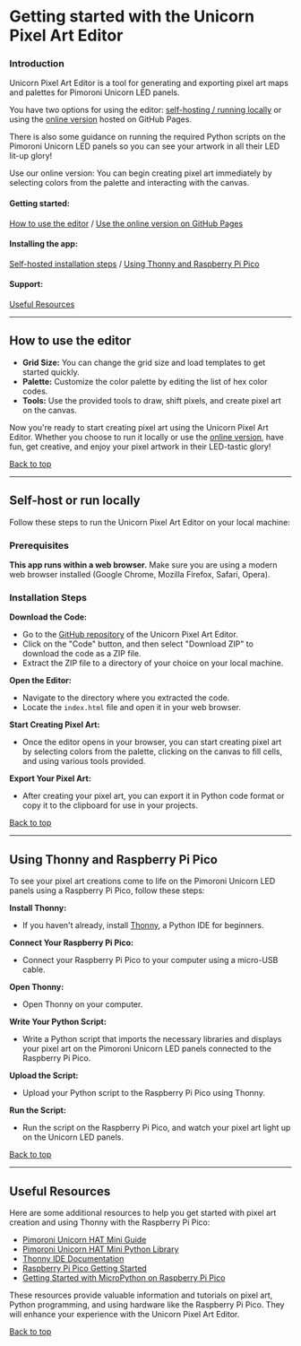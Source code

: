# Getting started with the Unicorn Pixel Art Editor

### Introduction <a name="introduction"></a>

Unicorn Pixel Art Editor is a tool for generating and exporting pixel art maps and palettes for Pimoroni Unicorn LED panels. 

You have two options for using the editor: [self-hosting / running locally](#self-host-locally) or using the [online version](#use-online-version-github-pages) hosted on GitHub Pages.

There is also some guidance on running the required Python scripts on the Pimoroni Unicorn LED panels so you can see your artwork in all their LED lit-up glory!

Use our online version: You can begin creating pixel art immediately by selecting colors from the palette and interacting with the canvas.

####  Getting started:
[How to use the editor](#using-the-editor) / [Use the online version on GitHub Pages](https://github_username.github.io/unicorn-pixel-art-editor)

#### Installing the app:
[Self-hosted installation steps](#self-host-locally) / [Using Thonny and Raspberry Pi Pico](#using-thonny-and-raspberry-pi-pico)

#### Support:
[Useful Resources](#useful-resources) <!-- Added section -->

---

## How to use the editor <a name="using-the-editor"></a>

- **Grid Size:** You can change the grid size and load templates to get started quickly.
- **Palette:** Customize the color palette by editing the list of hex color codes.
- **Tools:** Use the provided tools to draw, shift pixels, and create pixel art on the canvas.

Now you're ready to start creating pixel art using the Unicorn Pixel Art Editor. Whether you choose to run it locally or use the [online version](https://github_username.github.io/unicorn-pixel-art-editor), have fun, get creative, and enjoy your pixel artwork in their LED-tastic glory!

[Back to top](#top)

---

## Self-host or run locally <a name="self-host-locally"></a>

Follow these steps to run the Unicorn Pixel Art Editor on your local machine:

### Prerequisites <a name="prerequisites"></a>

**This app runs within a web browser.** Make sure you are using a modern web browser installed (Google Chrome, Mozilla Firefox, Safari, Opera).

### Installation Steps <a name="installation-steps"></a>

**Download the Code:**

   - Go to the [GitHub repository](https://github.com/github_username/unicorn-pixel-art-editor) of the Unicorn Pixel Art Editor.
   - Click on the "Code" button, and then select "Download ZIP" to download the code as a ZIP file.
   - Extract the ZIP file to a directory of your choice on your local machine.

**Open the Editor:**

   - Navigate to the directory where you extracted the code.
   - Locate the `index.html` file and open it in your web browser.

**Start Creating Pixel Art:**

   - Once the editor opens in your browser, you can start creating pixel art by selecting colors from the palette, clicking on the canvas to fill cells, and using various tools provided.

**Export Your Pixel Art:**

   - After creating your pixel art, you can export it in Python code format or copy it to the clipboard for use in your projects.

[Back to top](#top)

---

## Using Thonny and Raspberry Pi Pico <a name="using-thonny-and-raspberry-pi-pico"></a> 

To see your pixel art creations come to life on the Pimoroni Unicorn LED panels using a Raspberry Pi Pico, follow these steps:

**Install Thonny:**

   - If you haven't already, install [Thonny](https://thonny.org/), a Python IDE for beginners.

**Connect Your Raspberry Pi Pico:**

   - Connect your Raspberry Pi Pico to your computer using a micro-USB cable.

**Open Thonny:**

   - Open Thonny on your computer.

**Write Your Python Script:**

   - Write a Python script that imports the necessary libraries and displays your pixel art on the Pimoroni Unicorn LED panels connected to the Raspberry Pi Pico.

**Upload the Script:**

   - Upload your Python script to the Raspberry Pi Pico using Thonny.

**Run the Script:**

   - Run the script on the Raspberry Pi Pico, and watch your pixel art light up on the Unicorn LED panels.

[Back to top](#top)

---

## Useful Resources <a name="useful-resources"></a> <!-- Added section -->

Here are some additional resources to help you get started with pixel art creation and using Thonny with the Raspberry Pi Pico:

- [Pimoroni Unicorn HAT Mini Guide](https://learn.pimoroni.com/tutorial/sandyj/getting-started-with-unicorn-hat-mini)
- [Pimoroni Unicorn HAT Mini Python Library](https://github.com/pimoroni/unicorn-hat-mini-python)
- [Thonny IDE Documentation](https://docs.thonny.org/en/latest/index.html)
- [Raspberry Pi Pico Getting Started](https://www.raspberrypi.org/documentation/pico/getting-started/)
- [Getting Started with MicroPython on Raspberry Pi Pico](https://learn.adafruit.com/getting-started-with-raspberry-pi-pico-circuitpython)

These resources provide valuable information and tutorials on pixel art, Python programming, and using hardware like the Raspberry Pi Pico. They will enhance your experience with the Unicorn Pixel Art Editor.

[Back to top](#top)
